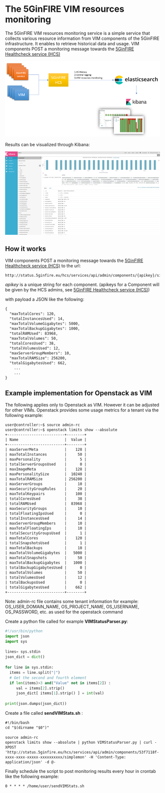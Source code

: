 <!-- TITLE: The 5GinFIRE VIM resources monitoring -->
<!-- SUBTITLE: The 5GinFIRE VIM resources monitoring -->

# The 5GinFIRE VIM resources monitoring
The 5GinFIRE VIM resources monitoring service is a simple service that collects various resource information from VIM components of the 5GinFIRE infrastructure. It enables to retrieve historical data and usage. 
VIM components POST a monitoring message towards the [5GinFIRE Healthcheck service (HCS)](hcservice/usage)

![Hcs Elastic Architecture](/uploads/hcs/hcs-elastic-architecture.png "Hcs Elastic Architecture")

Results can be visualized through Kibana:

![Hcs Vim Kibana](/uploads/hcs/hcs-vim-kibana.png "Hcs Vim Kibana")


## How it works


VIM components POST a monitoring message towards the [5GinFIRE Healthcheck service (HCS)](hcservice/usage)  to the url:

```text
http://status.5ginfire.eu/hcs/services/api/admin/components/{apikey}/simplemon
```
*apikey* is a unique string for each component. (apikeys for a Component will be given by the HCS admins, see  [5GinFIRE Healthcheck service (HCS)](hcservice/usage))

with payload a JSON like the following:
```text
{
  "maxTotalCores": 120,
  "totalInstancesUsed": 14,
  "maxTotalVolumeGigabytes": 5000,
  "maxTotalBackupGigabytes": 1000,
  "totalRAMUsed": 83968,
  "maxTotalVolumes": 50,
  "totalCoresUsed": 38,
  "totalVolumesUsed": 12,
  "maxServerGroupMembers": 10,
  "maxTotalRAMSize": 256200,
  "totalGigabytesUsed": 662,
	...
	...
}
```


## Example implementation for Openstack as VIM


The following applies only to Openstack as VIM. However it can be adjusted for other VIMs.
Openstack provides some usage metrics for a tenant via the following example:


```text
user@controller:~$ source admin-rc
user@controller:~$ openstack limits show --absolute
+--------------------------+--------+
| Name                     |  Value |
+--------------------------+--------+
| maxServerMeta            |    128 |
| maxTotalInstances        |     50 |
| maxPersonality           |      5 |
| totalServerGroupsUsed    |      0 |
| maxImageMeta             |    128 |
| maxPersonalitySize       |  10240 |
| maxTotalRAMSize          | 256200 |
| maxServerGroups          |     10 |
| maxSecurityGroupRules    |     20 |
| maxTotalKeypairs         |    100 |
| totalCoresUsed           |     38 |
| totalRAMUsed             |  83968 |
| maxSecurityGroups        |     10 |
| totalFloatingIpsUsed     |      0 |
| totalInstancesUsed       |     14 |
| maxServerGroupMembers    |     10 |
| maxTotalFloatingIps      |     10 |
| totalSecurityGroupsUsed  |      1 |
| maxTotalCores            |    120 |
| totalSnapshotsUsed       |      1 |
| maxTotalBackups          |     10 |
| maxTotalVolumeGigabytes  |   5000 |
| maxTotalSnapshots        |     50 |
| maxTotalBackupGigabytes  |   1000 |
| totalBackupGigabytesUsed |      0 |
| maxTotalVolumes          |     50 |
| totalVolumesUsed         |     12 |
| totalBackupsUsed         |      0 |
| totalGigabytesUsed       |    662 |
+--------------------------+--------+
```

Note: admin-rc file contains some tenant information for example:  OS_USER_DOMAIN_NAME, OS_PROJECT_NAME, OS_USERNAME, OS_PASSWORD, etc. as used for the openstack command


Create a python file called for example **VIMStatusParser.py**:

```python
#!/usr/bin/python
import json
import sys

lines= sys.stdin
json_dict = dict()

for line in sys.stdin:
  items = line.split("|")
  # Get the second and fourth element
  if len(items)>3 and("Value" not in items[2]) :
     val = items[2].strip()
     json_dict[ items[1].strip() ] = int(val)

print(json.dumps(json_dict))

```


Create a file called **sendVIMStats.sh** :


```batchfile
#!/bin/bash
cd "$(dirname "$0")"

source admin-rc
openstack limits show --absolute | python VIMStatusParser.py | curl -XPOST 'http://status.5ginfire.eu/hcs/services/api/admin/components/53f7118f-xxxx-xxxx-xxxxx-xxxxxxxxxx/simplemon' -H 'Content-Type: application/json' -d @-
```


Finally schedule the script to post monitoring results every hour in crontab like the following example:

```batchfile
0 * * * * /home/user/sendVIMStats.sh
```






